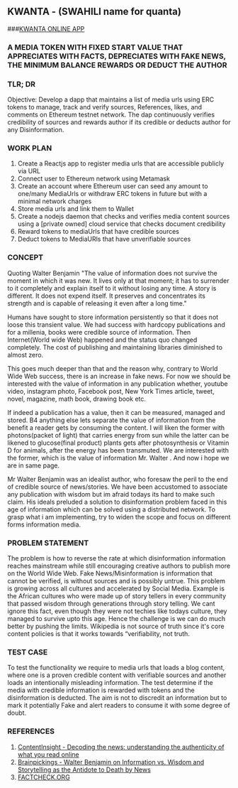## KWANTA - (SWAHILI name for quanta) 

###[KWANTA ONLINE APP](http://kwanta.openode.io/)

### A MEDIA TOKEN WITH FIXED START VALUE THAT APPRECIATES WITH FACTS, DEPRECIATES WITH FAKE NEWS, THE MINIMUM BALANCE REWARDS OR DEDUCT THE AUTHOR

### TLR; DR
Objective: Develop a dapp that maintains a list of media urls using ERC tokens to manage, track and verify sources, References, likes, and comments on Ethereum testnet network. The dap continuously verifies credibility of sources and rewards author if its credible or deducts author for any Disinformation. 

### WORK PLAN
1. Create a Reactjs app to register media urls that are accessible publicly via URL
2. Connect user to Ethereum network using Metamask
3. Create an account where Ethereum user can seed any amount to one/many MediaUrls or withdraw ERC tokens in future but with a minimal network charges
4. Store media urls and link them to Wallet
5. Create a nodejs daemon that checks and verifies media content sources using a [private owned] cloud service that checks document credibility
6. Reward tokens to mediaUrls that have credible sources
7. Deduct tokens to MediaURls that have unverifiable sources


### CONCEPT
Quoting Walter Benjamin "The value of information does not survive the moment in which it was new. It lives only at that moment; it has to surrender to it completely and explain itself to it without losing any time. A story is different. It does not expend itself. It preserves and concentrates its strength and is capable of releasing it even after a long time." 

Humans have sought to store information persistently so that it does not loose this transient value. We had success with hardcopy publications and for a millenia, books were credible source of information. Then Internet(World wide Web) happened and the status quo changed completely. The cost of publishing and maintaining libraries diminished to almost zero. 

This goes much deeper than that and the reason why, contrary to World Wide Web success, there is an increase in fake news. For now we should be interested with the value of information in any publication whether, youtube video, instagram photo, Facebook post, New York Times article, tweet, novel, magazine, math book, drawing book etc. 

If indeed a publication has a value, then it can be measured, managed and stored. B4 anything else lets separate the value of information from the benefit a reader gets by consuming the content.  I will liken the former with photons(packet of light) that carries energy from sun while the latter can be likened to glucose(final product) plants gets after photosynthesis or Vitamin D for animals, after the energy has been transmuted. We are interested with the former, which is the value of information Mr. Walter . And now i hope we are in same page.

Mr Walter Benjamin was an idealist author, who foresaw the peril to the end of credible source of news/stories. We have been accustomed to associate any publication with wisdom but im afraid todays its hard to make such claim. His ideals preluded a solution to disinformation problem faced in this age of information which can be solved using a distributed network. To grasp what i am implementing, try to widen the scope and focus on different forms information media.

### PROBLEM STATEMENT
The problem is how to reverse the rate at which disinformation information reaches mainstream while still encouraging creative authors to publish more on the World Wide Web. Fake News/Misinformation is information that cannot be verified, is without sources and is possibly untrue. This problem is growing across all cultures and accelerated by Social Media. Example is the African cultures who were made up of story tellers in every community that passed wisdom through generations through story telling. We cant ignore this fact, even though they were not techies like todays culture, they managed to survive upto this age. Hence the challenge is we can do much better by pushing the limits. Wikipedia is not source of truth since it's core content policies is that it works towards “verifiability, not truth.

### TEST CASE
To test the functionality we require to  media urls that loads a blog content, where one is a proven credible content with verifiable sources and another loads an intentionally misleading information. The test determine if the media with credible information is rewarded with tokens and the disinformation is deducted. The aim is not to discredit an information but to mark it potentially Fake and alert readers to consume it with some degree of doubt. 

### REFERENCES
1. [ContentInsight - Decoding the news: understanding the authenticity of what you read online](https://contentinsight.com/authenticity-of-what-you-read-online/)
2. [Brainpickings - Walter Benjamin on Information vs. Wisdom and Storytelling as the Antidote to Death by News](https://www.brainpickings.org/2015/03/09/walter-benjamin-illuminations-the-storyteller/)
3. [FACTCHECK.ORG](https://factcheck.org/fake-news/)

